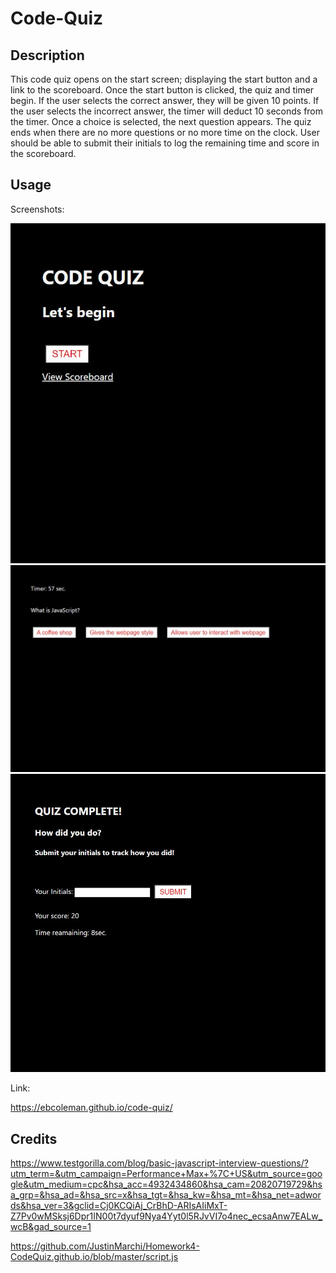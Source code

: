 # Code-Quiz

## Description

This code quiz opens on the start screen; displaying the start button and a link to the scoreboard. Once the start button is clicked, the quiz and timer begin. If the user selects the correct answer, they will be given 10 points. If the user selects the incorrect answer, the timer will deduct 10 seconds from the timer. Once a choice is selected, the next question appears. The quiz ends when there are no more questions or no more time on the clock. User should be able to submit their initials to log the remaining time and score in the scoreboard. 

<!-- (Unfortunately, I was unable to get the information to log in the scoreboard.) -->

## Usage

Screenshots:
   
  ![Alt text](/images/start-screen.jpg)
  ![Alt text](/images/question.jpg)
  ![Alt text](/images/quiz-complete.jpg)
    
Link:

https://ebcoleman.github.io/code-quiz/


## Credits

https://www.testgorilla.com/blog/basic-javascript-interview-questions/?utm_term=&utm_campaign=Performance+Max+%7C+US&utm_source=google&utm_medium=cpc&hsa_acc=4932434860&hsa_cam=20820719729&hsa_grp=&hsa_ad=&hsa_src=x&hsa_tgt=&hsa_kw=&hsa_mt=&hsa_net=adwords&hsa_ver=3&gclid=Cj0KCQiAj_CrBhD-ARIsAIiMxT-Z7Pv0wMSksj6Dpr1IN00t7dyuf9Nya4Yyt0l5RJvVI7o4nec_ecsaAnw7EALw_wcB&gad_source=1

https://github.com/JustinMarchi/Homework4-CodeQuiz.github.io/blob/master/script.js

